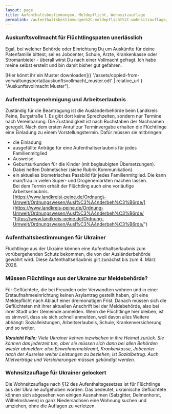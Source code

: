 ```yaml
---
layout: page
title: Aufenthaltsbestimmungen, Meldepflicht, Wohnsitzauflage
permalink: /aufenthaltsbestimmungen%2C-meldepflicht%2C-wohnsitzauflage/
---
```


### Auskunftsvollmacht für Flüchtlingspaten unerlässlich

Egal, bei welcher Behörde oder Einrichtung Du um Auskünfte für deine Patenfamilie bittest, sei es Jobcenter, Schule, Ärzte, Krankenkasse oder Stromanbieter \- überall wirst Du nach einer Vollmacht gefragt. Ich habe meine selbst erstellt und bin damit bisher gut gefahren.

[Hier könnt ihr ein Muster downloaden]({ '/assets/copied-from-verwaltungsportal/auskunftsvollmacht_muster.odt' | relative_url } "Auskunftsvollmacht Muster").

### Aufenthaltsgenehmigung und Arbeitserlaubnis

Zuständig für die Beantragung ist die Ausländerbehörde beim Landkreis Peine, Burgstraße 1\. Es gibt dort keine Sprechzeiten, sondern nur Termine nach Vereinbarung. Die Zuständigkeit ist nach Buchstaben der Nachnamen geregelt. Nach dem ersten Anruf zur Terminvergabe erhalten die Flüchtlinge eine Einladung zu einem Vorstellungstermin. Dafür müssen sie mitbringen:

* die Einladung
* ausgefüllte Anträge für eine Aufenthaltserlaubnis für jedes Familienmitglied
* Ausweise
* Geburtsurkunden für die Kinder (mit beglaubigten Übersetzungen). Dabei helfen Dolmetscher (siehe Rubrik Kommunikation)
* ein aktuelles biometrisches Passbild für jedes Familienmitglied. Die kann man/frau in vielen Super\- und Drogeriemärkten machen lassen.  
Bei dem Termin erhält der Flüchtling auch eine vorläufige Arbeitserlaubnis.  
[https://www.landkreis\-peine.de/Ordnung\-Umwelt/Ordnungswesen/Ausl%C3%A4nderbeh%C3%B6rde/](https://www.landkreis-peine.de/Ordnung-Umwelt/Ordnungswesen/Ausl%C3%A4nderbeh%C3%B6rde/ "https://www.landkreis-peine.de/Ordnung-Umwelt/Ordnungswesen/Ausl%C3%A4nderbeh%C3%B6rde/")

### Aufenthaltsbestimmungen für Ukrainer

Flüchtlinge aus der Ukraine können eine Aufenthaltserlaubnis zum vorübergehenden Schutz bekommen, die von der Ausländerbehörde gewährt wird. Diese Aufenthaltserlaubnis gilt zunächst bis zum 4\. März 2026\.

### Müssen Flüchtlinge aus der Ukraine zur Meldebehörde?

Für Geflüchtete, die bei Freunden oder Verwandten wohnen und in einer Erstaufnahmeeinrichtung keinen Asylantrag gestellt haben, gilt eine Meldepflicht nach Ablauf einer dreimonatigen Frist. Danach müssen sich die Geflüchteten mit ihrer aktuellen Anschrift bei der Meldebehörde, also bei ihrer Stadt oder Gemeinde anmelden. Wenn die Flüchtlinge hier bleiben, ist es sinnvoll, dass sie sich schnell anmelden, weil davon alles Weitere abhängt: Sozialleistungen, Arbeitserlaubnis, Schule, Krankenversicherung und so weiter.

***Vorsicht Falle:** Viele Ukrainer kehren inzwischen in ihre Heimat zurück. Sie können das jederzeit tun, aber sie müssen sich dann bei allen Behörden wieder abmelden: also Einwohnermeldeamt, Krankenkasse, Jobcenter \- nach der Ausreise weiter Leistungen zu beziehen, ist Sozialbetrug. Auch Mietverträge und Versicherungen müssen gekündigt werden.*

### Wohnsitzauflage für Ukrainer gelockert

Die Wohnsitzauflage nach §12 des Aufenthaltsgesetzes ist für Flüchtlinge aus der Ukraine aufgehoben worden. Das bedeutet, ukrainische Geflüchtete können sich abgesehen von einigen Ausnahmen (Salzgitter, Delmenhorst, Wilhelmshaven) in ganz Niedersachsen eine Wohnung suchen und umziehen, ohne die Auflagen zu verletzen.

